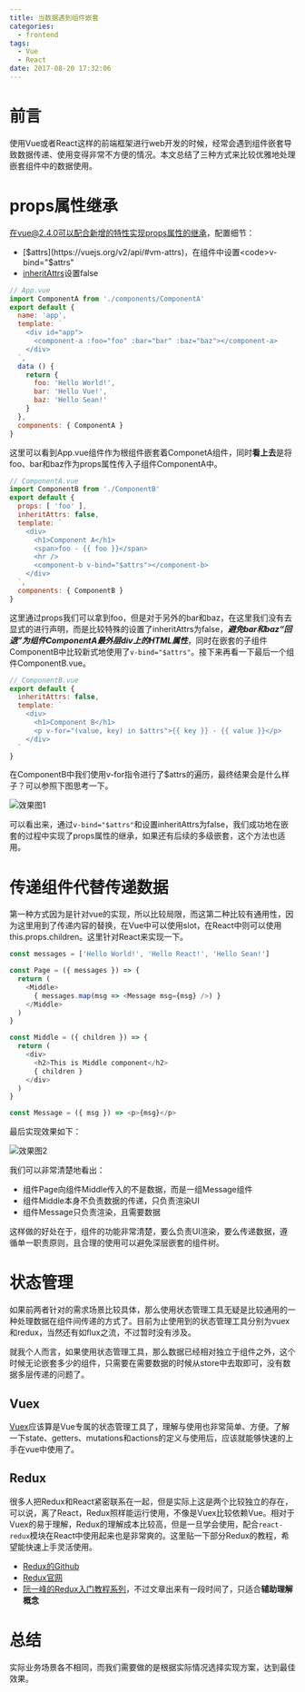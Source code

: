 ```yaml
---
title: 当数据遇到组件嵌套
categories:
  - frontend
tags:
  - Vue
  - React
date: 2017-08-20 17:32:06
---
```


# 前言

使用Vue或者React这样的前端框架进行web开发的时候，经常会遇到组件嵌套导致数据传递、使用变得非常不方便的情况。本文总结了三种方式来比较优雅地处理嵌套组件中的数据使用。

# props属性继承

在vue@2.4.0可以配合新增的特性实现props属性的继承，配置细节：

<!-- more -->

+ [$attrs](https://vuejs.org/v2/api/#vm-attrs)，在组件中设置<code>v-bind="$attrs"</code>
+ [inheritAttrs](https://vuejs.org/v2/api/#inheritAttrs)设置false

```javascript
// App.vue
import ComponentA from './components/ComponentA'
export default {
  name: 'app',
  template: `
    <div id="app">
      <component-a :foo="foo" :bar="bar" :baz="baz"></component-a>
    </div>
  `,
  data () {
    return {
      foo: 'Hello World!',
      bar: 'Hello Vue!',
      baz: 'Hello Sean!'
    }
  },
  components: { ComponentA }
}
```

这里可以看到App.vue组件作为根组件嵌套着ComponetA组件，同时**看上去**是将foo、bar和baz作为props属性传入子组件ComponentA中。

```javascript
// ComponentA.vue
import ComponentB from './ComponentB'
export default {
  props: [ 'foo' ],
  inheritAttrs: false,
  template: `
    <div>
      <h1>Component A</h1>
      <span>foo - {{ foo }}</span>
      <hr />
      <component-b v-bind="$attrs"></component-b>
    </div>
  `,
  components: { ComponentB }
}
```

这里通过props我们可以拿到foo，但是对于另外的bar和baz，在这里我们没有去显式的进行声明，而是比较特殊的设置了inheritAttrs为false，***避免bar和baz“回退”为组件ComponentA最外层div上的HTML属性***，同时在嵌套的子组件ComponentB中比较新式地使用了<code>v-bind="$attrs"</code>。接下来再看一下最后一个组件ComponentB.vue。

```javascript
// ComponentB.vue
export default {
  inheritAttrs: false,
  template: `
    <div>
      <h1>Component B</h1>
      <p v-for="(value, key) in $attrs">{{ key }} - {{ value }}</p>
    </div>
  `
}
```

在ComponentB中我们使用v-for指令进行了$attrs的遍历，最终结果会是什么样子？可以参照下图思考一下。

![效果图1](http://owrp8nrmy.bkt.clouddn.com/data-nested.png)

可以看出来，通过<code>v-bind="$attrs"</code>和设置inheritAttrs为false，我们成功地在嵌套的过程中实现了props属性的继承，如果还有后续的多级嵌套，这个方法也适用。

# 传递组件代替传递数据

第一种方式因为是针对vue的实现，所以比较局限，而这第二种比较有通用性，因为这里用到了传递内容的替换，在Vue中可以使用slot，在React中则可以使用this.props.children。这里针对React来实现一下。

```javascript
const messages = ['Hello World!', 'Hello React!', 'Hello Sean!']

const Page = ({ messages }) => {
  return (
    <Middle>
      { messages.map(msg => <Message msg={msg} />) }
    </Middle>
  )
}
```

```javascript
const Middle = ({ children }) => {
  return (
    <div>
      <h2>This is Middle component</h2>
      { children }
    </div>
  )
}
```

```javascript
const Message = ({ msg }) => <p>{msg}</p>
```

最后实现效果如下：

![效果图2](http://owrp8nrmy.bkt.clouddn.com/component-nested.png)

我们可以非常清楚地看出：

+ 组件Page向组件Middle传入的不是数据，而是一组Message组件
+ 组件Middle本身不负责数据的传递，只负责渲染UI
+ 组件Message只负责渲染，且需要数据

这样做的好处在于，组件的功能非常清楚，要么负责UI渲染，要么传递数据，遵循单一职责原则，且合理的使用可以避免深层嵌套的组件树。

# 状态管理

如果前两者针对的需求场景比较具体，那么使用状态管理工具无疑是比较通用的一种处理数据在组件间传递的方式了。目前为止使用到的状态管理工具分别为vuex和redux，当然还有如flux之流，不过暂时没有涉及。

就我个人而言，如果使用状态管理工具，那么数据已经相对独立于组件之外，这个时候无论嵌套多少的组件，只需要在需要数据的时候从store中去取即可，没有数据多层传递的问题了。

## Vuex

[Vuex](https://github.com/vuejs/vuex)应该算是Vue专属的状态管理工具了，理解与使用也非常简单、方便。了解一下state、getters、mutations和actions的定义与使用后，应该就能够快速的上手在vue中使用了。

## Redux

很多人把Redux和React紧密联系在一起，但是实际上这是两个比较独立的存在，可以说，离了React，Redux照样能运行使用，不像是Vuex比较依赖Vue。相对于Vuex的易于理解，Redux的理解成本比较高，但是一旦学会使用，配合<code>react-redux</code>模块在React中使用起来也是非常爽的。这里贴一下部分Redux的教程，希望能快速上手灵活使用。

+ [Redux的Github](https://github.com/reactjs/redux)
+ [Redux官网](http://redux.js.org)
+ [阮一峰的Redux入门教程系列](http://www.ruanyifeng.com/blog/2016/09/redux_tutorial_part_one_basic_usages.html)，不过文章出来有一段时间了，只适合**辅助理解概念**

# 总结

实际业务场景各不相同，而我们需要做的是根据实际情况选择实现方案，达到最佳效果。
